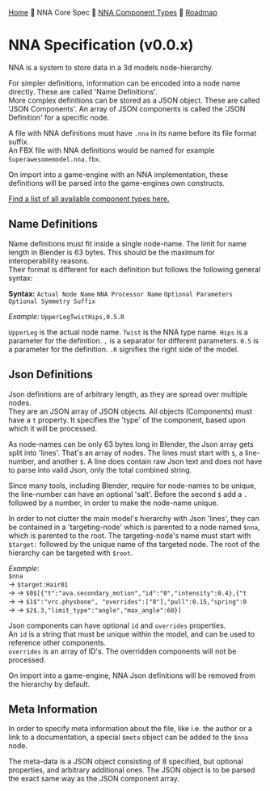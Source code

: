 [Home](readme.md) 🔶 NNA Core Spec 🔶 [NNA Component Types](nna_component_types.md) 🔶 [Roadmap](roadmap.md)

# NNA Specification (v0.0.x)
NNA is a system to store data in a 3d models node-hierarchy.

For simpler definitions, information can be encoded into a node name directly. These are called 'Name Definitions'.\
More complex definitions can be stored as a JSON object. These are called 'JSON Components'. An array of JSON components is called the 'JSON Definition' for a specific node.

A file with NNA definitions must have `.nna` in its name before its file format suffix.\
An FBX file with NNA definitions would be named for example `Superawesomemodel.nna.fbx`.

On import into a game-engine with an NNA implementation, these definitions will be parsed into the game-engines own constructs.

[Find a list of all available component types here.](nna_component_types.md)

## Name Definitions
Name definitions must fit inside a single node-name. The limit for name length in Blender is 63 bytes. This should be the maximum for interoperability reasons.\
Their format is different for each definition but follows the following general syntax:

**Syntax:** `Actual Node Name` `NNA Processor Name` `Optional Parameters` `Optional Symmetry Suffix`

*Example:* `UpperLegTwistHips,0.5.R`

`UpperLeg` is the actual node name.
`Twist` is the NNA type name.
`Hips` is a parameter for the definition.
`,` is a separator for different parameters.
`0.5` is a parameter for the definition.
`.R` signifies the right side of the model.

## Json Definitions
Json definitions are of arbitrary length, as they are spread over multiple nodes.\
They are an JSON array of JSON objects. All objects (Components) must have a `t` property. It specifies the 'type' of the component, based upon which it will be processed.

As node-names can be only 63 bytes long in Blender, the Json array gets split into 'lines'. That's an array of nodes. The lines must start with `$`, a line-number, and another `$`. A line does contain raw Json text and does not have to parse into valid Json, only the total combined string.

Since many tools, including Blender, require for node-names to be unique, the line-number can have an optional 'salt'. Before the second `$` add a `.` followed by a number, in order to make the node-name unique.

In order to not clutter the main model's hierarchy with Json 'lines', they can be contained in a 'targeting-node' which is parented to a node named `$nna`, which is parented to the root. The targeting-node's name must start with `$target:` followed by the unique name of the targeted node. The root of the hierarchy can be targeted with `$root`.

*Example*:\
`$nna`\
→ `$target:Hair01`\
→ → `$0$[{"t":"ava.secondary_motion","id":"0","intensity":0.4},{"t`\
→ → `$1$":"vrc.physbone", "overrides":["0"],"pull":0.15,"spring":0`\
→ → `$2$.3,"limit_type":"angle","max_angle":60}]`

Json components can have optional `id` and `overrides` properties.\
An `id` is a string that must be unique within the model, and can be used to reference other components.\
`overrides` is an array of ID's. The overridden components will not be processed.

On import into a game-engine, NNA Json definitions will be removed from the hierarchy by default.

## Meta Information
In order to specify meta information about the file, like i.e. the author or a link to a documentation, a special `$meta` object can be added to the `$nna` node.

The meta-data is a JSON object consisting of 8 specified, but optional properties, and arbitrary additional ones. The JSON object is to be parsed the exact same way as the JSON component array.
